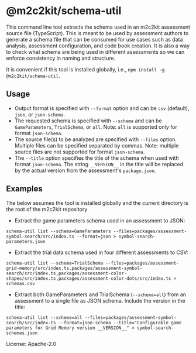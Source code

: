 # @m2c2kit/schema-util

This command line tool extracts the schema used in an m2c2kit assessment source file (TypeScript). This is meant to be used by assessment authors to generate a schema file that can be consumed for use cases such as data analysis, assessment configuration, and code book creation. It is also a way to check what schema are being used in different assessments so we can enforce consistency in naming and structure.

It is convenient if this tool is installed globally, i.e., `npm install -g @m2c2kit/schema-util`.

## Usage

- Output format is specified with `--format` option and can be `csv` (default), `json`, or `json-schema`.
- The requested schema is specified with `--schema` and can be `GameParameters`, `TrialSchema`, or `all`. Note: `all` is supported only for format `json-schema`.
- The source file(s) to be analyzed are specified with `--files` option. Multiple files can be specified separated by commas. Note: multiple source files are not supported for format `json-schema`.
- The `--title` option specifies the title of the schema when used with format `json-schema`. The string `__VERSION__` in the title will be replaced by the actual version from the assessment's `package.json`.

## Examples

The below assumes the tool is installed globally and the current directory is the root of the m2c2kit repository

- Extract the game parameters schema used in an assessment to JSON:

```
schema-util list --schema=GameParameters --files=packages/assessment-symbol-search/src/index.ts --format=json > symbol-search-parameters.json
```

- Extract the trial data schema used in four different assessments to CSV:

```
schema-util list --schema=TrialSchema --files=packages/assessment-grid-memory/src/index.ts,packages/assessment-symbol-search/src/index.ts,packages/assessment-color-shapes/src/index.ts,packages/assessment-color-dots/src/index.ts > schemas.csv
```

- Extract both GameParameters and TrialSchema (`--schema=all`) from an assessment to a single file as JSON schema. Include the version in the title:

```
schema-util list --schema=all --files=packages/assessment-symbol-search/src/index.ts --format=json-schema --title="Configurable game parameters for Grid Memory version __VERSION__" > symbol-search-schemas.json
```

License: Apache-2.0
